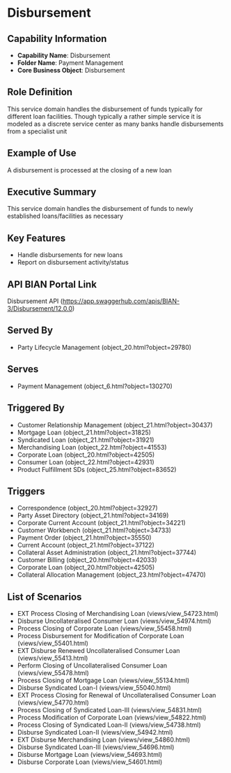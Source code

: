 # Disbursement

## Capability Information
- **Capability Name**: Disbursement
- **Folder Name**: Payment Management
- **Core Business Object**: Disbursement

## Role Definition
This service domain handles the disbursement of funds typically for different loan facilities. Though typically a rather simple service it is modeled as a discrete service center as many banks handle disbursements from a specialist unit

## Example of Use
A disbursement is processed at the closing of a new loan

## Executive Summary
This service domain handles the disbursement of funds to newly established loans/facilities as necessary

## Key Features
- Handle disbursements for new loans
- Report on disbursement activity/status

## API BIAN Portal Link
Disbursement API (https://app.swaggerhub.com/apis/BIAN-3/Disbursement/12.0.0)

## Served By
- Party Lifecycle Management (object_20.html?object=29780)

## Serves
- Payment Management (object_6.html?object=130270)

## Triggered By
- Customer Relationship Management (object_21.html?object=30437)
- Mortgage Loan (object_21.html?object=31825)
- Syndicated Loan (object_21.html?object=31921)
- Merchandising Loan (object_22.html?object=41553)
- Corporate Loan (object_20.html?object=42505)
- Consumer Loan (object_22.html?object=42931)
- Product Fulfillment SDs (object_25.html?object=83652)

## Triggers
- Correspondence (object_20.html?object=32927)
- Party Asset Directory (object_21.html?object=34169)
- Corporate Current Account (object_21.html?object=34221)
- Customer Workbench (object_21.html?object=34733)
- Payment Order (object_21.html?object=35550)
- Current Account (object_21.html?object=37122)
- Collateral Asset Administration (object_21.html?object=37744)
- Customer Billing (object_20.html?object=42033)
- Corporate Loan (object_20.html?object=42505)
- Collateral Allocation Management (object_23.html?object=47470)

## List of Scenarios
- EXT Process Closing of Merchandising Loan (views/view_54723.html)
- Disburse Uncollateralised Consumer Loan (views/view_54974.html)
- Process Closing of Corporate Loan (views/view_55458.html)
- Process Disbursement for Modification of Corporate Loan (views/view_55401.html)
- EXT Disburse Renewed Uncollateralised Consumer Loan (views/view_55413.html)
- Perform Closing of Uncollateralised Consumer Loan (views/view_55478.html)
- Process Closing of Mortgage Loan (views/view_55134.html)
- Disburse Syndicated Loan-I (views/view_55040.html)
- EXT Process Closing for Renewal of Uncollateralised Consumer Loan (views/view_54770.html)
- Process Closing of Syndicated Loan-III (views/view_54831.html)
- Process Modification of Corporate Loan (views/view_54822.html)
- Process Closing of Syndicated Loan-II (views/view_54738.html)
- Disburse Syndicated Loan-II (views/view_54942.html)
- EXT Disburse Merchandising Loan (views/view_54860.html)
- Disburse Syndicated Loan-III (views/view_54696.html)
- Disburse Mortgage Loan (views/view_54693.html)
- Disburse Corporate Loan (views/view_54601.html)